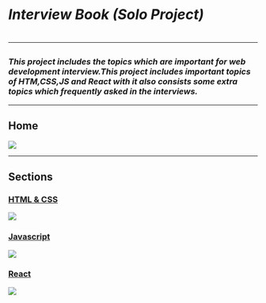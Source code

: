 <h1><i>Interview Book (Solo Project)</i><h1/>
  <hr/>
  <h3><i>This project includes the topics which are important for web development interview.This project includes important topics of HTM,CSS,JS and React with it also consists some extra topics which frequently asked in the interviews.</i></h3>
  
  <hr/>
  <h2>Home</h2>
  <img src = "https://user-images.githubusercontent.com/93570605/171992617-c663939f-41a8-4dfa-9371-802c149f57ac.png"/>

  <hr/>
  <h2>Sections</h2>
  
  <h3><u>HTML & CSS</u></h3>
  <img src = "https://user-images.githubusercontent.com/93570605/171992670-473cd097-237f-46a1-b484-95b900cfac51.png"/>
  
  <h3><u>Javascript</u></h3>
  <img src = "https://user-images.githubusercontent.com/93570605/171992687-47472740-169a-4520-b26d-1cfbc058ea22.png"/>
  
  <h3><u>React</u></h3>
  <img src = "https://user-images.githubusercontent.com/93570605/171992707-5fce5eaa-42fd-43d6-aec7-fbf8d91e081e.png"/>
  
  
  
